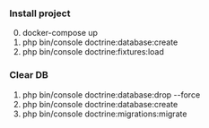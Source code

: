 ### Install project

0. docker-compose up
1. php bin/console doctrine:database:create
2. php bin/console doctrine:fixtures:load

### Clear DB

1. php bin/console doctrine:database:drop --force
2. php bin/console doctrine:database:create
3. php bin/console doctrine:migrations:migrate